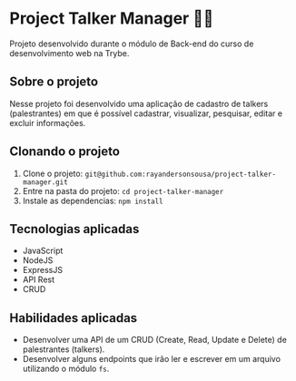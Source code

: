 # Project Talker Manager :man_office_worker:
Projeto desenvolvido durante o módulo de Back-end do curso de desenvolvimento web na Trybe.


## Sobre o projeto

Nesse projeto foi desenvolvido uma aplicação de cadastro de talkers (palestrantes) em que é possível cadastrar, visualizar, pesquisar, editar e excluir informações.


## Clonando o projeto

1. Clone o projeto: `git@github.com:rayandersonsousa/project-talker-manager.git`
2. Entre na pasta do projeto: `cd project-talker-manager`
3. Instale as dependencias: `npm install`


## Tecnologias aplicadas

  - JavaScript
  - NodeJS
  - ExpressJS
  - API Rest
  - CRUD


## Habilidades aplicadas

  - Desenvolver uma API de um CRUD (Create, Read, Update e Delete) de palestrantes (talkers).
  - Desenvolver alguns endpoints que irão ler e escrever em um arquivo utilizando o módulo `fs`.
